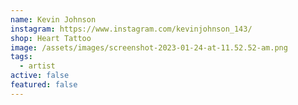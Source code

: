 ```yaml
---
name: Kevin Johnson
instagram: https://www.instagram.com/kevinjohnson_143/
shop: Heart Tattoo
image: /assets/images/screenshot-2023-01-24-at-11.52.52-am.png
tags:
  - artist
active: false
featured: false
---
```

